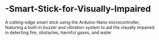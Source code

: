 # -Smart-Stick-for-Visually-Impaired
A cutting-edge smart stick using the Arduino-Nano microcontroller, featuring a built-in buzzer and vibration system to aid the visually impaired in detecting fire, obstacles, harmful gases, and water
